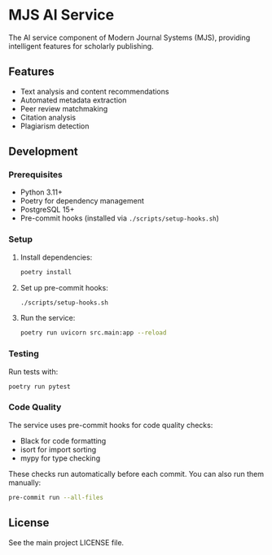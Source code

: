 # MJS AI Service

The AI service component of Modern Journal Systems (MJS), providing intelligent features for scholarly publishing.

## Features

- Text analysis and content recommendations
- Automated metadata extraction
- Peer review matchmaking
- Citation analysis
- Plagiarism detection

## Development

### Prerequisites

- Python 3.11+
- Poetry for dependency management
- PostgreSQL 15+
- Pre-commit hooks (installed via `./scripts/setup-hooks.sh`)

### Setup

1. Install dependencies:
   ```bash
   poetry install
   ```

2. Set up pre-commit hooks:
   ```bash
   ./scripts/setup-hooks.sh
   ```

3. Run the service:
   ```bash
   poetry run uvicorn src.main:app --reload
   ```

### Testing

Run tests with:
```bash
poetry run pytest
```

### Code Quality

The service uses pre-commit hooks for code quality checks:
- Black for code formatting
- isort for import sorting
- mypy for type checking

These checks run automatically before each commit. You can also run them manually:
```bash
pre-commit run --all-files
```

## License

See the main project LICENSE file. 